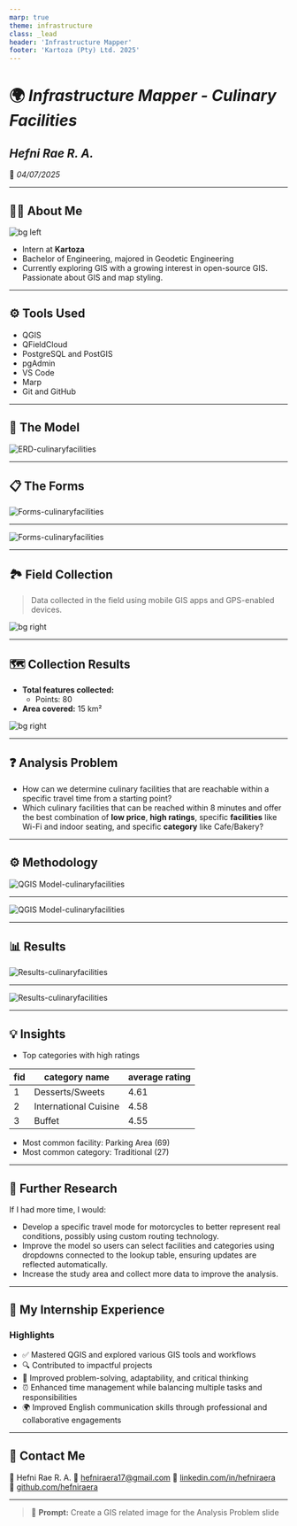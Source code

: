 ```yaml
---
marp: true
theme: infrastructure
class: _lead
header: 'Infrastructure Mapper'
footer: 'Kartoza (Pty) Ltd. 2025'
---
```


<!-- Title Slide -->
<!-- _class: lead -->

# 🌍 *Infrastructure Mapper - Culinary Facilities*

## *Hefni Rae R. A.*

📅 *04/07/2025*

---

## 👩‍💻 About Me

![bg  left](../img/interns/hefni-raera.png)

- Intern at **Kartoza**
- Bachelor of Engineering, majored in Geodetic Engineering
- Currently exploring GIS with a growing interest in open-source GIS. Passionate about GIS and map styling.
  
---

## ⚙️ Tools Used

- QGIS
- QFieldCloud
- PostgreSQL and PostGIS
- pgAdmin
- VS Code
- Marp
- Git and GitHub

---

## 🧱 The Model

![ERD-culinaryfacilities](../img/culinaryfacilities-erd.png)

---

## 📋 The Forms

![Forms-culinaryfacilities](../img/culinaryfacilities-formsqgis.png)

---

![Forms-culinaryfacilities](../img/culinaryfacilities-forms.png)

---

## 🏞️ Field Collection

> Data collected in the field using mobile GIS apps and GPS-enabled devices.

![bg right](../img/culinaryfacilities-field.png)

---

## 🗺️ Collection Results

- **Total features collected:**
  - Points: 80
- **Area covered:** 15 km²

![bg right](../img/culinaryfacilities-collection.png)

---

## ❓ Analysis Problem

- How can we determine culinary facilities that are reachable within a specific travel time from a starting point?
- Which culinary facilities that can be reached within 8 minutes and offer the best combination of **low price**, **high ratings**, specific **facilities** like Wi-Fi and indoor seating, and specific **category** like Cafe/Bakery?

---

## ⚙️ Methodology

![QGIS Model-culinaryfacilities](../img/culinaryfacilities-model2.png)

---

![QGIS Model-culinaryfacilities](../img/culinaryfacilities-model.png)

---

## 📊 Results

![Results-culinaryfacilities](../img/culinaryfacilities-results.png)

---

![Results-culinaryfacilities](../img/culinaryfacilities-results2.png)

---

## 💡 Insights

- Top categories with high ratings

| fid | category name           | average rating        |
|-----|-------------------------|-------------------|
| 1   | Desserts/Sweets         | 4.61              |
| 2   | International Cuisine   | 4.58              |
| 3   | Buffet                  | 4.55              |

- Most common facility: Parking Area (69)
- Most common category: Traditional (27)

---

## 🔬 Further Research

If I had more time, I would:

- Develop a specific travel mode for motorcycles to better represent real conditions, possibly using custom routing technology.
- Improve the model so users can select facilities and categories using dropdowns connected to the lookup table, ensuring updates are reflected automatically.
- Increase the study area and collect more data to improve the analysis.

---

## 🧳 My Internship Experience

### Highlights

- ✅ Mastered QGIS and explored various GIS tools and workflows  
- 🔍 Contributed to impactful projects
- 🌟 Improved problem-solving, adaptability, and critical thinking  
- ⏰ Enhanced time management while balancing multiple tasks and responsibilities
- 🌍 Improved English communication skills through professional and collaborative engagements

---

## 📧 Contact Me

👤 Hefni Rae R. A.
📨 [hefniraera17@gmail.com](mailto:hefniraera17@gmail.com)
🔗 [linkedin.com/in/hefniraera](https://www.linkedin.com/in/hefniraera/)  
💼 [github.com/hefniraera](https://github.com/hefniraera)

---

> 🤖 **Prompt:** Create a GIS related image for the Analysis Problem slide
>